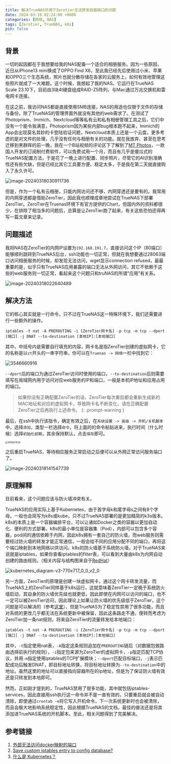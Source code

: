```yaml
---
title: 解决TrueNAS环境下Zerotier无法转发容器端口的问题
date: 2024-03-18 02:24:00 +0800
categories: [网络, NAS]
tags: [Zerotier, TrueNAS, k8s]
pin: false
---
```


## 背景

一切的起因都在于我想要给我的NAS配备一个适合的相册服务。因为一些原因，近日从iPhone13 mini换成了OPPO Find X6，至此我已经先后使用过小米、苹果和OPPO三个生态系统，照片也就分散存储在各家的云服务上，如何有效地管理这些照片就成了一大难题。这个时候，我想起了我的NAS。它运行在TrueNAS Scale 23.10下，目前由3块4t硬盘组成RAID-Z5阵列，与Mac通过万兆交换机和雷电网卡连接。

在这之前，我访问NAS都是直接使用SMB连接，NAS的用途也仅限于文件的存储与备份，除了TrueNAS的管理界面外就没有其他的web需求了。在测试了Photoprism、Immich、Nextcloud等等私有云和私有相册管理工具之后，它们中没有一个能令我满意，Photoprism因为某些内部bug根本跑不起来，Immich的App会出现莫名其妙的卡登陆验证问题，Nextcloud本质上还是一个云盘，更多考虑的是对文件的处理，几乎没有任何与相册有关的功能。就在我放弃、甚至在思考迁移到黑群晖的前一晚，我在一个B站视频的评论区下了解到了[MT Photos](https://mtmt.tech)，一款国人开发的订阅制付费软件，可以免费试用一个月，而且有几乎是傻瓜式的TrueNAS配置方法，于是花了一晚上进行配置、同步照片，尽管它的AI识别准确性还有些欠缺，但是已经比其它工具要方便、稳定太多，于是我在第二天就直接购入了永久许可。

![image-20240318030911736](/assets/img/posts/image-20240318030911736.png)

但是，作为一个私有云相册，只能内网访问还不够，内网穿透还是要有的。我常用的内网穿透都是借助ZeroTier，因此我也顺理成章地尝试在TrueNAS下部署ZeroTier。ZeroTier在Truenas环境下有官方提供的Chart，但国内外的资料都很少，在排除了相当多的问题后，总算是让ZeroTier跑了起来，有关这些恐怕还得再写一篇文章来记录。

## 问题描述

我将NAS在ZeroTier的内网IP设置为`192.168.191.7`，直接访问这个IP（80端口）能够顺利跳转到TrueNAS后台，ssh功能也一切正常，但就在我想要通过28063端口访问相册服务的时候，却发现无法访问，wget显示connection refused，最最重要的是，似乎只有TrueNAS应用暴露的端口无法从外网访问，其它不依赖于这些的web服务则一切正常，看起来这个问题只和truNAS的所谓“应用”有关系。

![image-20240318022640489](/assets/img/posts/image-20240318022640489.png)

## 解决方法

它的核心其实就是一行命令，只不过在TrueNAS这一特殊环境下，我们还需要进行一些额外的操作。

```
iptables -t nat -A PREROUTING -i [ZeroTier网卡名] -p tcp -m tcp --dport [端口] -j DNAT --to-destination [本地IP]:[本地端口]
```

其中，中括号内是需要自行填充的内容，网卡名是指ZeroTier创建的虚拟网卡，它的名称是以`zt`开头的一串字符串，你可以在`Truenas -> 网络`一栏中找到它：

![3546660916](/assets/img/posts/3546660916.png)

`--dport`后的端口为通过ZeroTier访问时使用的端口，`--to-destination`后则需要填写在局域网内用于访问对应web服务的IP和端口，一般是本机IP地址和应用占用的端口。

> 如果你没有正确配置ZeroTier的话，ZeroTier每次重启都会重新生成新的MAC地址和对应的虚拟网卡，导致网卡名不断变化，请在正确配置ZeroTier之后再执行上述命令。
{: .prompt-warning }

最后，在ssh中执行该指令，确定有效之后，在`系统设置 -> 高级 -> 开机/关机脚本`中，选择`添加`，类型一栏选择`命令`，将上面的的命令粘贴进来，执行时间（什么时候）选择`初始化前期`，其余保持默认，点击`保存`即可。

<img src="assets/img/posts/1090611639.png" alt="1090611639" style="zoom:50%;" />

之后重启TrueNAS，等待相应服务正常启动之后便可以从外网正常访问服务端口了。

![image-20240318141547739](/assets/img/posts/image-20240318141547739.png)

## 原理解释

目前看来，这个问题应该与防火墙冲突有关。

TrueNAS的应用实际上基于Kubernetes，由于首字母k和尾字母s之间有8个字母，一般也会简写为k8s或kube，只不过TrueNAS部署的是更加精简的k3s版本。k8s的本质上是一个容器编排平台，可以让诸如Docker之类的容器以更加自动化、便利的方式部署。k8s的最小单位是容器集（Pod），内部可以包含多个容器，pod间的通信依赖于内网，因此k8s拥有一套自己的防火墙，而web服务则需要经过防火墙的转发才能正常通信，一般会给不同的应用分配不同的端口，再将这个端口映射到本地网络以供访问。k8s的防火墙基于系统防火墙，对于TrueNAS来说就是iptables，如果你查看iptables的filter表，可以看到大量由k8s为内网自动创建的路由规则。（相关内容与结构图来自于[RedHat](https://www.redhat.com/zh/topics/containers/what-is-kubernetes)）

![kubernetes_diagram-v3-770x717_0_0_v2_0](/assets/img/posts/kubernetes_diagram-v3-770x717_0_0_v2_0.svg)

另一方面，ZeroTier的原理是创建一块虚拟网卡，通过这个网卡转发流量，而TrueNAS上的ZeroTier同样基于k8s运行，这就意味着ZeroTier一定晚于系统防火墙启动，其自身的防火墙优先级也就更低，因此即使在内网可以访问的端口，也不一定可以被ZeroTier访问，因此理论上如果让防火墙的优先级低于ZeroTier，这个问题是可以解决的（参考[这里](https://www.bilibili.com/read/cv31416305)），但是TrueNAS为了稳定性禁用了很多功能，而且对系统的更改几乎都无法在系统更新中被保留，因此这条路走不通，便转而考虑为ZeroTier加一条nat规则，将来自ZeroTier的流量转发给本地端口：

```
iptables -t nat -A PREROUTING -i [ZeroTier网卡名] -p tcp -m tcp --dport [端口] -j DNAT --to-destination [本地IP]:[本地端口]
```

其中，`-t`指定使用nat表，`-A`指定这条规则追加在`PREROUTING`链后（对数据包做路由选择前执行的规则），`-i`指定包来源为ZeroTier的虚拟网卡，`-p`指定匹配TCP协议，并用`-m`指定使用iptables的TCP扩展模块；`--dport`匹配目标端口，`-j`表示匹配成功后触发DNAT，即目标地址转换，将目标地址转换为`--to-destination`中的地址。虽然这里的地址可以直接指向容器所在的ip地址，但是为了保证防火墙有效还是只转发到本地即可。

然而，正如刚才提到的，TrueNAS禁用了很多功能，其中就包括iptables-services，因此直接用ssh执行这一命令并不是一直有效的，只要重启就会被自动清除，即使通过`crontab -e`将它写入开机命令，下一次系统更新时也会被清除，而且会极大地影响系统稳定性，因此根据TrueNAS的文档，最佳的做法还是将其添加进TrueNAS系统的开机脚本。至此，相关问题得到了完美解决。

## 参考链接

1. [外部无法访问docker映射的端口](https://www.jianshu.com/p/9fdc78a774ac)
2. [Save custom iptables entry to config database?](https://www.truenas.com/community/threads/save-custom-iptables-entry-to-config-database.103874/)
3. [什么是 Kubernetes？](https://www.redhat.com/zh/topics/containers/what-is-kubernetes)

